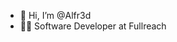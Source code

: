- 👋 Hi, I’m @Alfr3d
- 👨‍💻 Software Developer at Fullreach 

<!---
Alfr3d/Alfr3d is a ✨ special ✨ repository because its `README.md` (this file) appears on your GitHub profile.
You can click the Preview link to take a look at your changes.
--->
